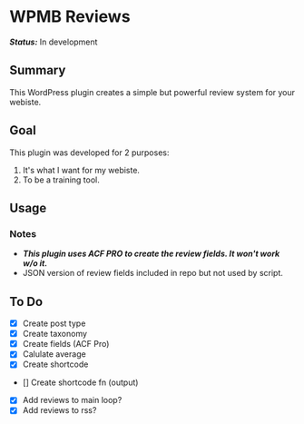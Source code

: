 # WPMB Reviews

**_Status:_** In development

## Summary

This WordPress plugin creates a simple but powerful review system for your webiste.

## Goal

This plugin was developed for 2 purposes:

1. It's what I want for my webiste.
2. To be a training tool.

## Usage

### Notes

- **_This plugin uses ACF PRO to create the review fields. It won't work w/o it._**
- JSON version of review fields included in repo but not used by script.

## To Do

- [x] Create post type
- [x] Create taxonomy
- [x] Create fields (ACF Pro)
- [x] Calulate average
- [x] Create shortcode
- [] Create shortcode fn (output)
- [x] Add reviews to main loop?
- [x] Add reviews to rss?
